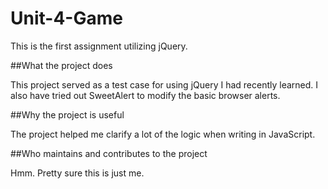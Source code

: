 # Unit-4-Game

This is the first assignment utilizing jQuery.

##What the project does 

This project served as a test case for using jQuery I had recently learned. I also have tried out SweetAlert to modify the basic browser alerts.

##Why the project is useful 

The project helped me clarify a lot of the logic when writing in JavaScript.

##Who maintains and contributes to the project 

Hmm. Pretty sure this is just me.
